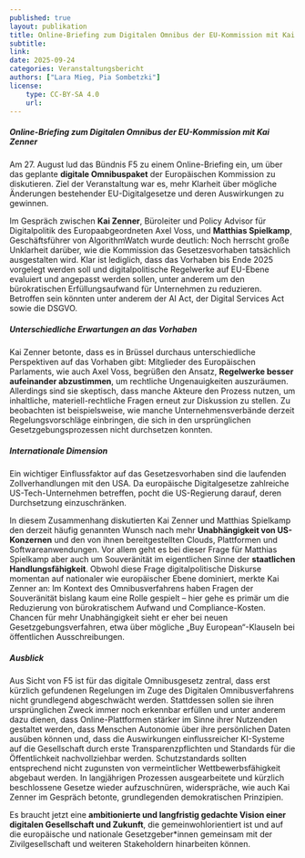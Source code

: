 ```yaml
---
published: true
layout: publikation
title: Online-Briefing zum Digitalen Omnibus der EU-Kommission mit Kai Zenner
subtitle: 
link: 
date: 2025-09-24
categories: Veranstaltungsbericht
authors: ["Lara Mieg, Pia Sombetzki"]
license:
    type: CC-BY-SA 4.0
    url: 
--- 
```



##### Online-Briefing zum Digitalen Omnibus der EU-Kommission mit Kai Zenner
Am 27. August lud das Bündnis F5 zu einem Online-Briefing ein, um über das geplante
**digitale Omnibuspaket** der Europäischen Kommission zu diskutieren. Ziel der
Veranstaltung war es, mehr Klarheit über mögliche Änderungen bestehender
EU-Digitalgesetze und deren Auswirkungen zu gewinnen.

Im Gespräch zwischen **Kai Zenner**, Büroleiter und Policy Advisor für Digitalpolitik des
Europaabgeordneten Axel Voss, und **Matthias Spielkamp**, Geschäftsführer von
AlgorithmWatch wurde deutlich: Noch herrscht große Unklarheit darüber, wie die
Kommission das Gesetzesvorhaben tatsächlich ausgestalten wird. Klar ist lediglich, dass
das Vorhaben bis Ende 2025 vorgelegt werden soll und digitalpolitische Regelwerke auf
EU-Ebene evaluiert und angepasst werden sollen, unter anderem um den bürokratischen
Erfüllungsaufwand für Unternehmen zu reduzieren. Betroffen sein könnten unter anderem
der AI Act, der Digital Services Act sowie die DSGVO. 

##### Unterschiedliche Erwartungen an das Vorhaben
Kai Zenner betonte, dass es in Brüssel durchaus unterschiedliche Perspektiven auf das
Vorhaben gibt: Mitglieder des Europäischen Parlaments, wie auch Axel Voss, begrüßen den
Ansatz, **Regelwerke besser aufeinander abzustimmen**, um rechtliche Ungenauigkeiten
auszuräumen. Allerdings sind sie skeptisch, dass manche Akteure den Prozess nutzen, um
inhaltliche, materiell-rechtliche Fragen erneut zur Diskussion zu stellen. Zu beobachten ist
beispielsweise, wie manche Unternehmensverbände derzeit Regelungsvorschläge
einbringen, die sich in den ursprünglichen Gesetzgebungsprozessen nicht durchsetzen
konnten.

##### Internationale Dimension
Ein wichtiger Einflussfaktor auf das Gesetzesvorhaben sind die laufenden
Zollverhandlungen mit den USA. Da europäische Digitalgesetze zahlreiche
US-Tech-Unternehmen betreffen, pocht die US-Regierung darauf, deren Durchsetzung
einzuschränken.

In diesem Zusammenhang diskutierten Kai Zenner und Matthias Spielkamp den derzeit
häufig genannten Wunsch nach mehr **Unabhängigkeit von US-Konzernen** und den von
ihnen bereitgestellten Clouds, Plattformen und Softwareanwendungen. Vor allem geht es bei
dieser Frage für Matthias Spielkamp aber auch um Souveränität im eigentlichen Sinne der
**staatlichen Handlungsfähigkeit**. Obwohl diese Frage digitalpolitische Diskurse momentan auf
nationaler wie europäischer Ebene dominiert, merkte Kai Zenner an: Im Kontext des
Omnibusverfahrens haben Fragen der Souveränität bislang kaum eine Rolle gespielt – hier
gehe es primär um die Reduzierung von bürokratischem Aufwand und Compliance-Kosten.
Chancen für mehr Unabhängigkeit sieht er eher bei neuen Gesetzgebungsverfahren, etwa
über mögliche „Buy European“-Klauseln bei öffentlichen Ausschreibungen.

##### Ausblick
Aus Sicht von F5 ist für das digitale Omnibusgesetz zentral, dass erst kürzlich
gefundenen Regelungen im Zuge des Digitalen Omnibusverfahrens nicht grundlegend
abgeschwächt werden. Stattdessen sollen sie ihren ursprünglichen Zweck immer noch
erkennbar erfüllen und unter anderem dazu dienen, dass Online-Plattformen stärker im
Sinne ihrer Nutzenden gestaltet werden, dass Menschen Autonomie über ihre persönlichen
Daten ausüben können und, dass die Auswirkungen einflussreicher KI-Systeme auf die
Gesellschaft durch erste Transparenzpflichten und Standards für die Öffentlichkeit
nachvollziehbar werden. Schutzstandards sollten entsprechend nicht zugunsten von
vermeintlicher Wettbewerbsfähigkeit abgebaut werden. In langjährigen Prozessen
ausgearbeitete und kürzlich beschlossene Gesetze wieder aufzuschnüren, widerspräche,
wie auch Kai Zenner im Gespräch betonte, grundlegenden demokratischen Prinzipien.

Es braucht jetzt eine **ambitionierte und langfristig gedachte Vision einer digitalen
Gesellschaft und Zukunft**, die gemeinwohlorientiert ist und auf die europäische und
nationale Gesetzgeber*innen gemeinsam mit der Zivilgesellschaft und weiteren
Stakeholdern hinarbeiten können.

